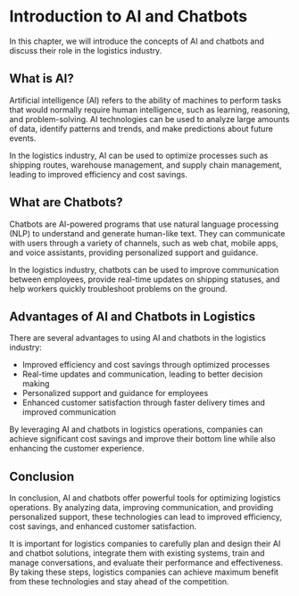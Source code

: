 Introduction to AI and Chatbots
=============================================================================================

In this chapter, we will introduce the concepts of AI and chatbots and discuss their role in the logistics industry.

What is AI?
-----------

Artificial intelligence (AI) refers to the ability of machines to perform tasks that would normally require human intelligence, such as learning, reasoning, and problem-solving. AI technologies can be used to analyze large amounts of data, identify patterns and trends, and make predictions about future events.

In the logistics industry, AI can be used to optimize processes such as shipping routes, warehouse management, and supply chain management, leading to improved efficiency and cost savings.

What are Chatbots?
------------------

Chatbots are AI-powered programs that use natural language processing (NLP) to understand and generate human-like text. They can communicate with users through a variety of channels, such as web chat, mobile apps, and voice assistants, providing personalized support and guidance.

In the logistics industry, chatbots can be used to improve communication between employees, provide real-time updates on shipping statuses, and help workers quickly troubleshoot problems on the ground.

Advantages of AI and Chatbots in Logistics
------------------------------------------

There are several advantages to using AI and chatbots in the logistics industry:

* Improved efficiency and cost savings through optimized processes
* Real-time updates and communication, leading to better decision making
* Personalized support and guidance for employees
* Enhanced customer satisfaction through faster delivery times and improved communication

By leveraging AI and chatbots in logistics operations, companies can achieve significant cost savings and improve their bottom line while also enhancing the customer experience.

Conclusion
----------

In conclusion, AI and chatbots offer powerful tools for optimizing logistics operations. By analyzing data, improving communication, and providing personalized support, these technologies can lead to improved efficiency, cost savings, and enhanced customer satisfaction.

It is important for logistics companies to carefully plan and design their AI and chatbot solutions, integrate them with existing systems, train and manage conversations, and evaluate their performance and effectiveness. By taking these steps, logistics companies can achieve maximum benefit from these technologies and stay ahead of the competition.

